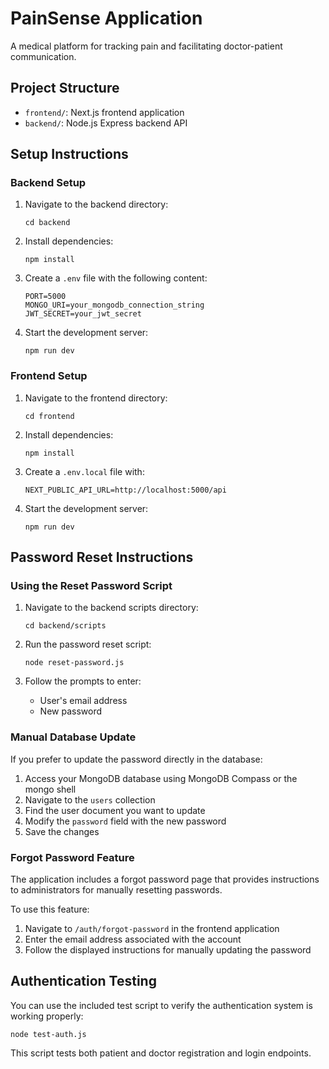 # PainSense Application

A medical platform for tracking pain and facilitating doctor-patient communication.

## Project Structure

- `frontend/`: Next.js frontend application
- `backend/`: Node.js Express backend API

## Setup Instructions

### Backend Setup

1. Navigate to the backend directory:
   ```
   cd backend
   ```

2. Install dependencies:
   ```
   npm install
   ```

3. Create a `.env` file with the following content:
   ```
   PORT=5000
   MONGO_URI=your_mongodb_connection_string
   JWT_SECRET=your_jwt_secret
   ```

4. Start the development server:
   ```
   npm run dev
   ```

### Frontend Setup

1. Navigate to the frontend directory:
   ```
   cd frontend
   ```

2. Install dependencies:
   ```
   npm install
   ```

3. Create a `.env.local` file with:
   ```
   NEXT_PUBLIC_API_URL=http://localhost:5000/api
   ```

4. Start the development server:
   ```
   npm run dev
   ```

## Password Reset Instructions

### Using the Reset Password Script

1. Navigate to the backend scripts directory:
   ```
   cd backend/scripts
   ```

2. Run the password reset script:
   ```
   node reset-password.js
   ```

3. Follow the prompts to enter:
   - User's email address
   - New password

### Manual Database Update

If you prefer to update the password directly in the database:

1. Access your MongoDB database using MongoDB Compass or the mongo shell
2. Navigate to the `users` collection
3. Find the user document you want to update
4. Modify the `password` field with the new password
5. Save the changes

### Forgot Password Feature

The application includes a forgot password page that provides instructions to administrators for manually resetting passwords.

To use this feature:
1. Navigate to `/auth/forgot-password` in the frontend application
2. Enter the email address associated with the account
3. Follow the displayed instructions for manually updating the password

## Authentication Testing

You can use the included test script to verify the authentication system is working properly:

```
node test-auth.js
```

This script tests both patient and doctor registration and login endpoints.
